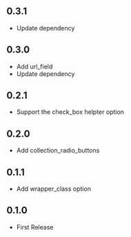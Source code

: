 ## 0.3.1

- Update dependency

## 0.3.0

- Add url_field
- Update dependency

## 0.2.1

- Support the check_box helpter option

## 0.2.0

- Add collection_radio_buttons

## 0.1.1

- Add wrapper_class option

## 0.1.0

- First Release
